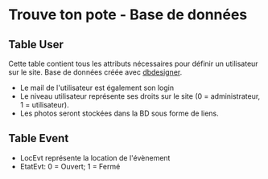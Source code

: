 # Trouve ton pote - Base de données

## Table User

Cette table contient tous les attributs nécessaires
pour définir un utilisateur sur le site.
Base de données créée avec [dbdesigner](dbdesigner.net).

* Le mail de l'utilisateur est également son login
* Le niveau utilisateur représente ses droits sur le site (0 = administrateur, 1 = utilisateur).
* Les photos seront stockées dans la BD sous forme de liens.

## Table Event

* LocEvt représente la location de l'évènement
* EtatEvt: 0 = Ouvert; 1 = Fermé
